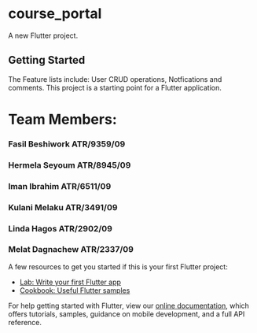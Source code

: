# course_portal

A new Flutter project.

## Getting Started
The Feature lists include: User CRUD operations, Notfications and comments.
This project is a starting point for a Flutter application.
# Team Members: 
### Fasil Beshiwork ATR/9359/09
### Hermela Seyoum ATR/8945/09
### Iman Ibrahim ATR/6511/09
### Kulani Melaku ATR/3491/09
### Linda Hagos ATR/2902/09
### Melat Dagnachew ATR/2337/09


A few resources to get you started if this is your first Flutter project:

- [Lab: Write your first Flutter app](https://flutter.dev/docs/get-started/codelab)
- [Cookbook: Useful Flutter samples](https://flutter.dev/docs/cookbook)

For help getting started with Flutter, view our
[online documentation](https://flutter.dev/docs), which offers tutorials,
samples, guidance on mobile development, and a full API reference.
